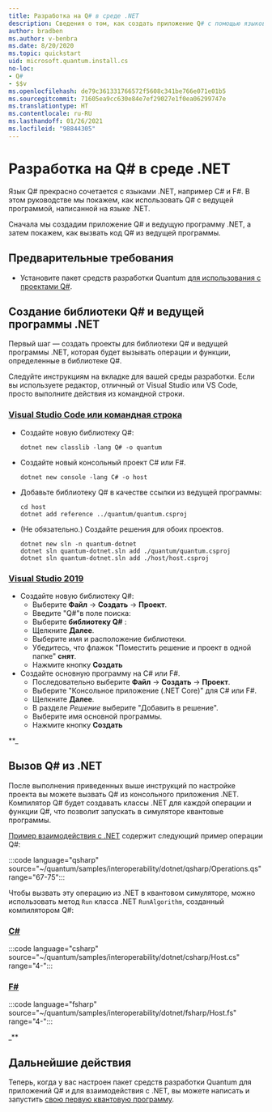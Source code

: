 ```yaml
---
title: Разработка на Q# в среде .NET
description: Сведения о том, как создать приложение Q# с помощью языков .NET.
author: bradben
ms.author: v-benbra
ms.date: 8/20/2020
ms.topic: quickstart
uid: microsoft.quantum.install.cs
no-loc:
- Q#
- $$v
ms.openlocfilehash: de79c361331766572f5608c341be766e071e01b5
ms.sourcegitcommit: 71605ea9cc630e84e7ef29027e1f0ea06299747e
ms.translationtype: HT
ms.contentlocale: ru-RU
ms.lasthandoff: 01/26/2021
ms.locfileid: "98844305"
---
```

# <a name="develop-with-no-locq-and-net"></a>Разработка на Q# в среде .NET

Язык Q# прекрасно сочетается с языками .NET, например C# и F#.
В этом руководстве мы покажем, как использовать Q# с ведущей программой, написанной на языке .NET.

Сначала мы создадим приложение Q# и ведущую программу .NET, а затем покажем, как вызвать код Q# из ведущей программы.

## <a name="prerequisites"></a>Предварительные требования

- Установите пакет средств разработки Quantum [для использования с проектами Q#](xref:microsoft.quantum.install.standalone).

## <a name="creating-a-no-locq-library-and-a-net-host"></a>Создание библиотеки Q# и ведущей программы .NET

Первый шаг — создать проекты для библиотеки Q# и ведущей программы .NET, которая будет вызывать операции и функции, определенные в библиотеке Q#.

Следуйте инструкциям на вкладке для вашей среды разработки.
Если вы используете редактор, отличный от Visual Studio или VS Code, просто выполните действия из командной строки.

### <a name="visual-studio-code-or-command-prompt"></a>[Visual Studio Code или командная строка](#tab/tabid-cmdline)

- Создайте новую библиотеку Q#:

  ```dotnetcli
  dotnet new classlib -lang Q# -o quantum
  ```

- Создайте новый консольный проект C# или F#.

  ```dotnetcli
  dotnet new console -lang C# -o host  
  ```

- Добавьте библиотеку Q# в качестве ссылки из ведущей программы:

  ```dotnetcli
  cd host
  dotnet add reference ../quantum/quantum.csproj
  ```

- (Не обязательно.) Создайте решения для обоих проектов.

  ```dotnetcli
  dotnet new sln -n quantum-dotnet
  dotnet sln quantum-dotnet.sln add ./quantum/quantum.csproj
  dotnet sln quantum-dotnet.sln add ./host/host.csproj
  ```

### <a name="visual-studio-2019"></a>[Visual Studio 2019](#tab/tabid-vs2019)

- Создайте новую библиотеку Q#:
  - Выберите **Файл** -> **Создать** -> **Проект**.
  - Введите "Q#"в поле поиска:
  - Выберите **библиотеку Q#** :
  - Щелкните **Далее**.
  - Выберите имя и расположение библиотеки.
  - Убедитесь, что флажок "Поместить решение и проект в одной папке" **снят**.
  - Нажмите кнопку **Создать**
- Создайте основную программу на C# или F#.
  - Последовательно выберите **Файл** → **Создать** → **Проект**.
  - Выберите "Консольное приложение (.NET Core)" для C# или F#.
  - Щелкните **Далее**.
  - В разделе *Решение* выберите "Добавить в решение".
  - Выберите имя основной программы.
  - Нажмите кнопку **Создать**

**_

## <a name="calling-into-no-locq-from-net"></a>Вызов Q# из .NET

После выполнения приведенных выше инструкций по настройке проекта вы можете вызвать Q# из консольного приложения .NET.
Компилятор Q# будет создавать классы .NET для каждой операции и функции Q#, что позволит запускать в симуляторе квантовые программы.

[Пример взаимодействия с .NET](https://github.com/microsoft/Quantum/tree/main/samples/interoperability/dotnet) содержит следующий пример операции Q#:

:::code language="qsharp" source="~/quantum/samples/interoperability/dotnet/qsharp/Operations.qs" range="67-75":::

Чтобы вызвать эту операцию из .NET в квантовом симуляторе, можно использовать метод `Run` класса .NET `RunAlgorithm`, созданный компилятором Q#:

### <a name="c"></a>[C#](#tab/tabid-csharp)

:::code language="csharp" source="~/quantum/samples/interoperability/dotnet/csharp/Host.cs" range="4-":::

### <a name="f"></a>[F#](#tab/tabid-fsharp)

:::code language="fsharp" source="~/quantum/samples/interoperability/dotnet/fsharp/Host.fs" range="4-":::

_**
    
## <a name="next-steps"></a>Дальнейшие действия

Теперь, когда у вас настроен пакет средств разработки Quantum для приложений Q# и для взаимодействия с .NET, вы можете написать и запустить [свою первую квантовую программу](xref:microsoft.quantum.quickstarts.qrng).
